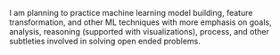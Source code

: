 I am planning to practice machine learning model building, feature transformation, and other ML techniques with more emphasis on goals, analysis, reasoning (supported with visualizations), process, and other subtleties involved in solving open ended problems.
